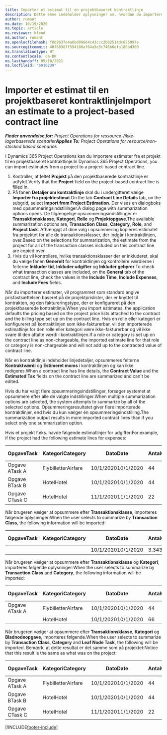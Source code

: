 ```yaml
---
title: Importer et estimat til en projektbaseret kontraktlinje
description: Dette emne indeholder oplysninger om, hvordan du importerer estimater fra et projekt til en kontraktlinje.
author: rumant
ms.date: 10/19/2020
ms.topic: article
ms.reviewer: kfend
ms.author: rumant
ms.openlocfilehash: f8d9637e4a8bd09664c43ccc2b02514dc825997e
ms.sourcegitcommit: 40f68387f594180af64a5e5c748b6efa188bd300
ms.translationtype: HT
ms.contentlocale: da-DK
ms.lasthandoff: 05/10/2021
ms.locfileid: "6010239"
---
```

# <a name="import-an-estimate-to-a-project-based-contract-line"></a><span data-ttu-id="af826-103">Importer et estimat til en projektbaseret kontraktlinje</span><span class="sxs-lookup"><span data-stu-id="af826-103">Import an estimate to a project-based contract line</span></span>

<span data-ttu-id="af826-104">_**Finder anvendelse for:** Project Operations for ressource-/ikke-lagerbaserede scenarier_</span><span class="sxs-lookup"><span data-stu-id="af826-104">_**Applies To:** Project Operations for resource/non-stocked based scenarios_</span></span>

<span data-ttu-id="af826-105">I Dynamics 365 Project Operations kan du importere estimater fra et projekt til en projektbaseret kontraktlinje.</span><span class="sxs-lookup"><span data-stu-id="af826-105">In Dynamics 365 Project Operations, you can import estimates from a project to a project-based contract line.</span></span>

1. <span data-ttu-id="af826-106">Kontroller, at feltet **Projekt** på den projektbaserede kontraktlinje er udfyldt.</span><span class="sxs-lookup"><span data-stu-id="af826-106">Verify that the **Project** field on the project-based contract line is filled in.</span></span>
2. <span data-ttu-id="af826-107">På fanen **Detaljer om kontraktlinje** skal du i undergitteret vælge **Importér fra projektestimat**.</span><span class="sxs-lookup"><span data-stu-id="af826-107">On the tab **Contract Line Details** tab, on the subgrid, select **Import from Project Estimation**.</span></span> <span data-ttu-id="af826-108">Der vises en dialogboks med opsummeringsindstillinger.</span><span class="sxs-lookup"><span data-stu-id="af826-108">A dialog page with summarization options opens.</span></span> <span data-ttu-id="af826-109">De tilgængelige opsummeringsindstillinger er **Transaktionsklasse**, **Kategori**, **Rolle** og **Projektopgave**.</span><span class="sxs-lookup"><span data-stu-id="af826-109">The available summarization options are, **Transaction Class**, **Category**, **Role**, and **Project task**.</span></span> <span data-ttu-id="af826-110">Afhængigt af dine valg i opsummering kopieres estimatet fra projektet for alle de transaktionsklasser, der indgår i kontraktlinjen, over.</span><span class="sxs-lookup"><span data-stu-id="af826-110">Based on the selections for summarization, the estimate from the project for all of the transaction classes included on this contract line are copied over.</span></span> 
3. <span data-ttu-id="af826-111">Hvis du vil kontrollere, hvilke transaktionsklasser der er inkluderet, skal du vælge fanen **Generelt** for kontraktlinjen og kontrollere værdierne i felterne **Inkluder tid**, **Inkluder udgifter** og **Inkluder gebyrer**.</span><span class="sxs-lookup"><span data-stu-id="af826-111">To check what transaction classes are included, on the **General** tab of the contract line, check the values in the **Include Time**, **Include Expenses**, and **Include Fees** fields.</span></span>

<span data-ttu-id="af826-112">Når du importerer estimater, vil programmet som standard angive prisfastsættelsen baseret på de projektprislister, der er knyttet til kontrakten, og den faktureringstype, der er konfigureret på den projektbaserede kontraktlinje.</span><span class="sxs-lookup"><span data-stu-id="af826-112">When you import estimates, the application defaults the pricing based on the project price lists attached to the contract and the billing type set up on the contract line.</span></span> <span data-ttu-id="af826-113">Hvis en rolle eller kategori er konfigureret på kontraktlinjen som ikke-fakturerbar, vil den importerede estimatlinje for den rolle eller kategori være ikke-fakturerbar og vil ikke svare til den aftalte værdi i kontraktlinjen.</span><span class="sxs-lookup"><span data-stu-id="af826-113">If a role or category is set up on the contract line as non-chargeable, the imported estimate line for that role or category is non-chargeable and will not add up to the contracted value of contract line.</span></span>

<span data-ttu-id="af826-114">Når en kontraktlinje indeholder linjedetaljer, opsummeres felterne **Kontraktværdi** og **Estimeret moms** i kontraktlinjen og kan ikke redigeres.</span><span class="sxs-lookup"><span data-stu-id="af826-114">When a contract line has line details, the **Contract Value** and the **Estimated Tax** fields on the contract line are summarized and can't be edited.</span></span>

<span data-ttu-id="af826-115">Hvis du har valgt flere opsummeringsindstillinger, forsøger systemet at opsummere efter alle de valgte indstillinger.</span><span class="sxs-lookup"><span data-stu-id="af826-115">When multiple summarization options are selected, the system attempts to summarize by all of the selected options.</span></span> <span data-ttu-id="af826-116">Opsummeringsresultatet giver flere importerede kontraktlinjer, end hvis du kun vælger én opsummeringsindstilling.</span><span class="sxs-lookup"><span data-stu-id="af826-116">The summarization output results in more imported contract lines than if you select only one summarization option.</span></span>

<span data-ttu-id="af826-117">Hvis et projekt f.eks. havde følgende estimatlinjer for udgifter:</span><span class="sxs-lookup"><span data-stu-id="af826-117">For example, if the project had the following estimate lines for expenses:</span></span>

| <span data-ttu-id="af826-118">Opgave</span><span class="sxs-lookup"><span data-stu-id="af826-118">Task</span></span> | <span data-ttu-id="af826-119">Kategori</span><span class="sxs-lookup"><span data-stu-id="af826-119">Category</span></span> | <span data-ttu-id="af826-120">Dato</span><span class="sxs-lookup"><span data-stu-id="af826-120">Date</span></span> | <span data-ttu-id="af826-121">Antal</span><span class="sxs-lookup"><span data-stu-id="af826-121">Quantity</span></span> | <span data-ttu-id="af826-122">Enhedspris</span><span class="sxs-lookup"><span data-stu-id="af826-122">Unit price</span></span> | <span data-ttu-id="af826-123">Beløb</span><span class="sxs-lookup"><span data-stu-id="af826-123">Amount</span></span> |
| --- | --- | --- | --- | --- | --- |
| <span data-ttu-id="af826-124">Opgave A</span><span class="sxs-lookup"><span data-stu-id="af826-124">Task A</span></span> | <span data-ttu-id="af826-125">Flybilletter</span><span class="sxs-lookup"><span data-stu-id="af826-125">Airfare</span></span> | <span data-ttu-id="af826-126">10/1/2020</span><span class="sxs-lookup"><span data-stu-id="af826-126">10/1/2020</span></span> | <span data-ttu-id="af826-127">4</span><span class="sxs-lookup"><span data-stu-id="af826-127">4</span></span> | <span data-ttu-id="af826-128">400</span><span class="sxs-lookup"><span data-stu-id="af826-128">400</span></span> | <span data-ttu-id="af826-129">1600</span><span class="sxs-lookup"><span data-stu-id="af826-129">1600</span></span> |
| <span data-ttu-id="af826-130">Opgave B</span><span class="sxs-lookup"><span data-stu-id="af826-130">Task B</span></span> | <span data-ttu-id="af826-131">Hotel</span><span class="sxs-lookup"><span data-stu-id="af826-131">Hotel</span></span> | <span data-ttu-id="af826-132">10/1/2020</span><span class="sxs-lookup"><span data-stu-id="af826-132">10/1/2020</span></span> | <span data-ttu-id="af826-133">4</span><span class="sxs-lookup"><span data-stu-id="af826-133">4</span></span> | <span data-ttu-id="af826-134">200</span><span class="sxs-lookup"><span data-stu-id="af826-134">200</span></span> | <span data-ttu-id="af826-135">800</span><span class="sxs-lookup"><span data-stu-id="af826-135">800</span></span> |
| <span data-ttu-id="af826-136">Opgave C</span><span class="sxs-lookup"><span data-stu-id="af826-136">Task C</span></span> | <span data-ttu-id="af826-137">Hotel</span><span class="sxs-lookup"><span data-stu-id="af826-137">Hotel</span></span> | <span data-ttu-id="af826-138">11/1/2020</span><span class="sxs-lookup"><span data-stu-id="af826-138">11/1/2020</span></span> | <span data-ttu-id="af826-139">2</span><span class="sxs-lookup"><span data-stu-id="af826-139">2</span></span> | <span data-ttu-id="af826-140">200</span><span class="sxs-lookup"><span data-stu-id="af826-140">200</span></span> | <span data-ttu-id="af826-141">400</span><span class="sxs-lookup"><span data-stu-id="af826-141">400</span></span> |

<span data-ttu-id="af826-142">Når brugeren vælger at opsummere efter **Transaktionsklasse**, importeres følgende oplysninger:</span><span class="sxs-lookup"><span data-stu-id="af826-142">When the user selects to summarize by **Transaction Class**, the following information will be imported:</span></span>

| <span data-ttu-id="af826-143">Opgave</span><span class="sxs-lookup"><span data-stu-id="af826-143">Task</span></span> | <span data-ttu-id="af826-144">Kategori</span><span class="sxs-lookup"><span data-stu-id="af826-144">Category</span></span> | <span data-ttu-id="af826-145">Dato</span><span class="sxs-lookup"><span data-stu-id="af826-145">Date</span></span> | <span data-ttu-id="af826-146">Antal</span><span class="sxs-lookup"><span data-stu-id="af826-146">Quantity</span></span> | <span data-ttu-id="af826-147">Enhedspris</span><span class="sxs-lookup"><span data-stu-id="af826-147">Unit price</span></span> | <span data-ttu-id="af826-148">Beløb</span><span class="sxs-lookup"><span data-stu-id="af826-148">Amount</span></span> |
| --- | --- | --- | --- | --- | --- |
| &nbsp;  | &nbsp;  | <span data-ttu-id="af826-149">10/1/2020</span><span class="sxs-lookup"><span data-stu-id="af826-149">10/1/2020</span></span> | <span data-ttu-id="af826-150">3.34</span><span class="sxs-lookup"><span data-stu-id="af826-150">3.34</span></span> | <span data-ttu-id="af826-151">840</span><span class="sxs-lookup"><span data-stu-id="af826-151">840</span></span> | <span data-ttu-id="af826-152">2800</span><span class="sxs-lookup"><span data-stu-id="af826-152">2800</span></span> |

<span data-ttu-id="af826-153">Når brugeren vælger at opsummere efter **Transaktionsklasse** og **Kategori**, importeres følgende oplysninger:</span><span class="sxs-lookup"><span data-stu-id="af826-153">When the user selects to summarize by **Transaction Class** and **Category**, the following information will be imported:</span></span>

| <span data-ttu-id="af826-154">Opgave</span><span class="sxs-lookup"><span data-stu-id="af826-154">Task</span></span> | <span data-ttu-id="af826-155">Kategori</span><span class="sxs-lookup"><span data-stu-id="af826-155">Category</span></span> | <span data-ttu-id="af826-156">Dato</span><span class="sxs-lookup"><span data-stu-id="af826-156">Date</span></span> | <span data-ttu-id="af826-157">Antal</span><span class="sxs-lookup"><span data-stu-id="af826-157">Quantity</span></span> | <span data-ttu-id="af826-158">Enhedspris</span><span class="sxs-lookup"><span data-stu-id="af826-158">Unit price</span></span> | <span data-ttu-id="af826-159">Beløb</span><span class="sxs-lookup"><span data-stu-id="af826-159">Amount</span></span> |
| --- | --- | --- | --- | --- | --- |
| <span data-ttu-id="af826-160">Opgave A</span><span class="sxs-lookup"><span data-stu-id="af826-160">Task A</span></span> | <span data-ttu-id="af826-161">Flybilletter</span><span class="sxs-lookup"><span data-stu-id="af826-161">Airfare</span></span> | <span data-ttu-id="af826-162">10/1/2020</span><span class="sxs-lookup"><span data-stu-id="af826-162">10/1/2020</span></span> | <span data-ttu-id="af826-163">4</span><span class="sxs-lookup"><span data-stu-id="af826-163">4</span></span> | <span data-ttu-id="af826-164">400</span><span class="sxs-lookup"><span data-stu-id="af826-164">400</span></span> | <span data-ttu-id="af826-165">1600</span><span class="sxs-lookup"><span data-stu-id="af826-165">1600</span></span> |
| &nbsp;  | <span data-ttu-id="af826-166">Hotel</span><span class="sxs-lookup"><span data-stu-id="af826-166">Hotel</span></span> | <span data-ttu-id="af826-167">10/1/2020</span><span class="sxs-lookup"><span data-stu-id="af826-167">10/1/2020</span></span> | <span data-ttu-id="af826-168">6</span><span class="sxs-lookup"><span data-stu-id="af826-168">6</span></span> | <span data-ttu-id="af826-169">200</span><span class="sxs-lookup"><span data-stu-id="af826-169">200</span></span> | <span data-ttu-id="af826-170">1200</span><span class="sxs-lookup"><span data-stu-id="af826-170">1200</span></span> |

<span data-ttu-id="af826-171">Når brugeren vælger at opsummere efter **Transaktionsklasse**, **Kategori** og **Bladnodeopgave**, importeres følgende.</span><span class="sxs-lookup"><span data-stu-id="af826-171">When the user selects to summarize by **Transaction Class**, **Category** and **Leaf Node Task**, the following will be imported.</span></span> <span data-ttu-id="af826-172">Bemærk, at dette resultat er det samme som på projektet:</span><span class="sxs-lookup"><span data-stu-id="af826-172">Notice that this result is the same as what was on the project:</span></span>

| <span data-ttu-id="af826-173">Opgave</span><span class="sxs-lookup"><span data-stu-id="af826-173">Task</span></span> | <span data-ttu-id="af826-174">Kategori</span><span class="sxs-lookup"><span data-stu-id="af826-174">Category</span></span> | <span data-ttu-id="af826-175">Dato</span><span class="sxs-lookup"><span data-stu-id="af826-175">Date</span></span> | <span data-ttu-id="af826-176">Antal</span><span class="sxs-lookup"><span data-stu-id="af826-176">Quantity</span></span> | <span data-ttu-id="af826-177">Enhedspris</span><span class="sxs-lookup"><span data-stu-id="af826-177">Unit price</span></span> | <span data-ttu-id="af826-178">Beløb</span><span class="sxs-lookup"><span data-stu-id="af826-178">Amount</span></span> |
| --- | --- | --- | --- | --- | --- |
| <span data-ttu-id="af826-179">Opgave A</span><span class="sxs-lookup"><span data-stu-id="af826-179">Task A</span></span> | <span data-ttu-id="af826-180">Flybilletter</span><span class="sxs-lookup"><span data-stu-id="af826-180">Airfare</span></span> | <span data-ttu-id="af826-181">10/1/2020</span><span class="sxs-lookup"><span data-stu-id="af826-181">10/1/2020</span></span> | <span data-ttu-id="af826-182">4</span><span class="sxs-lookup"><span data-stu-id="af826-182">4</span></span> | <span data-ttu-id="af826-183">400</span><span class="sxs-lookup"><span data-stu-id="af826-183">400</span></span> | <span data-ttu-id="af826-184">1600</span><span class="sxs-lookup"><span data-stu-id="af826-184">1600</span></span> |
| <span data-ttu-id="af826-185">Opgave B</span><span class="sxs-lookup"><span data-stu-id="af826-185">Task B</span></span> | <span data-ttu-id="af826-186">Hotel</span><span class="sxs-lookup"><span data-stu-id="af826-186">Hotel</span></span> | <span data-ttu-id="af826-187">10/1/2020</span><span class="sxs-lookup"><span data-stu-id="af826-187">10/1/2020</span></span> | <span data-ttu-id="af826-188">4</span><span class="sxs-lookup"><span data-stu-id="af826-188">4</span></span> | <span data-ttu-id="af826-189">200</span><span class="sxs-lookup"><span data-stu-id="af826-189">200</span></span> | <span data-ttu-id="af826-190">800</span><span class="sxs-lookup"><span data-stu-id="af826-190">800</span></span> |
| <span data-ttu-id="af826-191">Opgave C</span><span class="sxs-lookup"><span data-stu-id="af826-191">Task C</span></span> | <span data-ttu-id="af826-192">Hotel</span><span class="sxs-lookup"><span data-stu-id="af826-192">Hotel</span></span> | <span data-ttu-id="af826-193">11/1/2020</span><span class="sxs-lookup"><span data-stu-id="af826-193">11/1/2020</span></span> | <span data-ttu-id="af826-194">2</span><span class="sxs-lookup"><span data-stu-id="af826-194">2</span></span> | <span data-ttu-id="af826-195">200</span><span class="sxs-lookup"><span data-stu-id="af826-195">200</span></span> | <span data-ttu-id="af826-196">400</span><span class="sxs-lookup"><span data-stu-id="af826-196">400</span></span> |


[!INCLUDE[footer-include](../includes/footer-banner.md)]